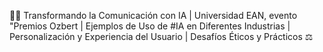 🤖🚀 Transformando la Comunicación con IA | Universidad EAN, evento "Premios Ozbert | Ejemplos de Uso de #IA en Diferentes Industrias | Personalización y Experiencia del Usuario | Desafíos Éticos y Prácticos ⚖️
